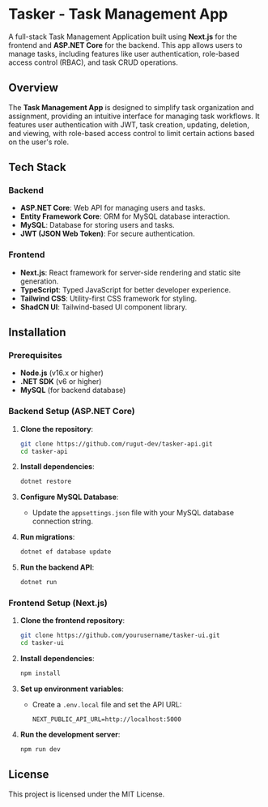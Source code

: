 
# Tasker - Task Management App

A full-stack Task Management Application built using **Next.js** for the frontend and **ASP.NET Core** for the backend. This app allows users to manage tasks, including features like user authentication, role-based access control (RBAC), and task CRUD operations.

## Overview

The **Task Management App** is designed to simplify task organization and assignment, providing an intuitive interface for managing task workflows. It features user authentication with JWT, task creation, updating, deletion, and viewing, with role-based access control to limit certain actions based on the user's role.

## Tech Stack

### Backend
- **ASP.NET Core**: Web API for managing users and tasks.
- **Entity Framework Core**: ORM for MySQL database interaction.
- **MySQL**: Database for storing users and tasks.
- **JWT (JSON Web Token)**: For secure authentication.

### Frontend
- **Next.js**: React framework for server-side rendering and static site generation.
- **TypeScript**: Typed JavaScript for better developer experience.
- **Tailwind CSS**: Utility-first CSS framework for styling.
- **ShadCN UI**: Tailwind-based UI component library.

## Installation

### Prerequisites
- **Node.js** (v16.x or higher)
- **.NET SDK** (v6 or higher)
- **MySQL** (for backend database)

### Backend Setup (ASP.NET Core)

1. **Clone the repository**:
   ```bash
   git clone https://github.com/rugut-dev/tasker-api.git
   cd tasker-api
   ```

2. **Install dependencies**:
   ```bash
   dotnet restore
   ```

3. **Configure MySQL Database**:
   - Update the `appsettings.json` file with your MySQL database connection string.

4. **Run migrations**:
   ```bash
   dotnet ef database update
   ```

5. **Run the backend API**:
   ```bash
   dotnet run
   ```

### Frontend Setup (Next.js)

1. **Clone the frontend repository**:
   ```bash
   git clone https://github.com/yourusername/tasker-ui.git
   cd tasker-ui
   ```

2. **Install dependencies**:
   ```bash
   npm install
   ```

3. **Set up environment variables**:
   - Create a `.env.local` file and set the API URL:
     ```
     NEXT_PUBLIC_API_URL=http://localhost:5000
     ```

4. **Run the development server**:
   ```bash
   npm run dev
   ```

## License

This project is licensed under the MIT License.
